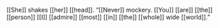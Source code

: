 [[She]] shakes [[her]] [[head]]. “[[Never]] mockery. [[You]] [[are]] [[the]] [[person]] [[I]] [[admire]] [[most]] [[in]] [[the]] [[whole]] wide [[world]].”